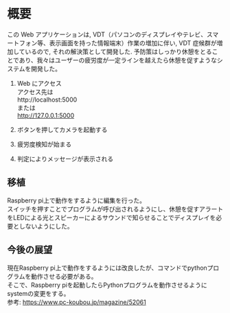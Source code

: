 # 概要

この Web アプリケーションは, VDT（パソコンのディスプレイやテレビ、スマートフォン等、表示画面を持った情報端末）作業の増加に伴い, VDT 症候群が増加しているので, それの解決策として開発した.
予防策はしっかり休憩をとることであり、我々はユーザーの疲労度が一定ラインを越えたら休憩を促すようなシステムを開発した。

1. Web にアクセス  
アクセス先は  
http://localhost:5000  
または  
http://127.0.0.1:5000  


1. ボタンを押してカメラを起動する
1. 疲労度検知が始まる
1. 判定によりメッセージが表示される

## 移植  
Raspberry pi上で動作をするように編集を行った。  
スイッチを押すことでプログラムが呼び出されるようにし、休憩を促すアラートをLEDによる光とスピーカーによるサウンドで知らせることでディスプレイを必要としないようにした。  

## 今後の展望  
現在Raspberry pi上で動作をするようには改良したが、コマンドでpythonプログラムを動作させる必要がある。  
そこで、Raspberry piを起動したらPythonプログラムを動作させるようにsystemの変更をする。  
参考: https://www.pc-koubou.jp/magazine/52061

